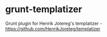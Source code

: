 # grunt-templatizer
Grunt plugin for Henrik Jotereg's templatizer - https://github.com/HenrikJoreteg/templatizer
